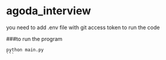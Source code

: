 # agoda_interview

you need to add .env file with git access token to run the code

###to run the program
````
python main.py
```
